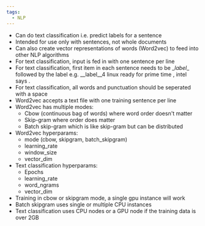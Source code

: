 ```yaml
---
tags: 
  - NLP
---
```

- Can do text classification i.e. predict labels for a sentence
- Intended for use only with sentences, not whole documents
- Can also create vector representations of words (Word2vec) to feed into other NLP algorithms
- For text classification, input is fed in with one sentence per line
- For text classification, first item in each sentence needs to be \__label__ followed by the label e.g. \__label__4 linux ready for prime time , intel says .
- For text classification, all words and punctuation should be seperated with a space
- Word2vec accepts a text file with one training sentence per line
- Word2vec has multiple modes:
	- Cbow (continuous bag of words) where word order doesn't matter
	- Skip-gram where order does matter
	- Batch skip-gram which is like skip-gram but can be distributed
- Word2vec hyperparams:
	- mode (cbow, skipgram, batch_skipgram)
	- learning_rate
	- window_size
	- vector_dim
- Text classification hyperparams:
	- Epochs
	- learning_rate
	- word_ngrams
	- vector_dim
- Training in cbow or skipgram mode, a single gpu instance will work
- Batch skipgram uses single or multiple CPU instances
- Text classification uses CPU nodes or a GPU node if the training data is over 2GB